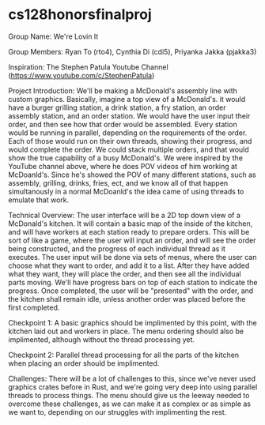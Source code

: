 # cs128honorsfinalproj

Group Name: We're Lovin It

Group Members: Ryan To (rto4), Cynthia Di (cdi5), Priyanka Jakka (pjakka3)

Inspiration: The Stephen Patula Youtube Channel (https://www.youtube.com/c/StephenPatula)

Project Introduction:
We'll be making a McDonald's assembly line with custom graphics. Basically, imagine a top view of a McDonald's. it would have a burger grilling station, a drink station, a fry station, an order assembly station, and an order station. We would have the user input their order, and then see how that order would be assembled. Every station would be running in parallel, depending on the requirements of the order. Each of those would run on their own threads, showing their progress, and would complete the order. We could stack multiple orders, and that would show the true capability of a busy McDonald's. We were inspired by the YouTube channel above, where he does POV videos of him working at McDoanld's. Since he's showed the POV of many different stations, such as assembly, grilling, drinks, fries, ect, and we know all of that happen simultanously in a normal McDoanld's the idea came of using threads to emulate that work. 

Technical Overview:
The user interface will be a 2D top down view of a McDonald's kitchen. It will contain a basic map of the inside of the kitchen, and will have workers at each station ready to prepare orders. This will be sort of like a game, where the user will input an order, and will see the order being constructed, and the progress of each individual thread as it executes. The user input will be done via sets of menus, where the user can choose what they want to order, and add it to a list. After they have added what they want, they will place the order, and then see all the individual parts moving. We'll have progress bars on top of each station to indicate the progress.  Once completed, the user will be "presented" with the order, and the kitchen shall remain idle, unless another order was placed before the first completed. 

Checkpoint 1:
A basic graphics should be implimented by this point, with the kitchen laid out and workers in place. The menu ordering should also be implimented, although without the thread processing yet. 

Checkpoint 2:
Parallel thread processing for all the parts of the kitchen when placing an order should be implimented. 

Challenges:
There will be a lot of challenges to this, since we've never used graphics crates before in Rust, and we're going very deep into using parallel threads to process things. The menu should give us the leeway needed to overcome these challenges, as we can make it as complex or as simple as we want to, depending on our struggles with implimenting the rest. 
